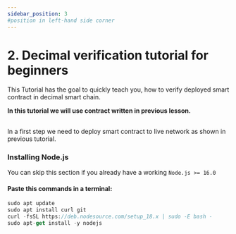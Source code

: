 ```yaml
---
sidebar_position: 3
#position in left-hand side corner
---
```


# 2. Decimal verification tutorial for beginners

This Tutorial has the goal to quickly teach you, how to verify deployed smart contract in decimal smart chain.

**In this tutorial we will use contract written in previous lesson.** 

##  
In a first step we need to deploy smart contract to live network as shown in previous tutorial.
### Installing Node.js

You can skip this section if you already have a working `Node.js >= 16.0 `

#### Paste this commands in a terminal:
```jsx title="Ubuntu"
sudo apt update
sudo apt install curl git
curl -fsSL https://deb.nodesource.com/setup_18.x | sudo -E bash -
sudo apt-get install -y nodejs
```
